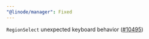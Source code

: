```yaml
---
"@linode/manager": Fixed
---
```


`RegionSelect` unexpected keyboard behavior ([#10495](https://github.com/linode/manager/pull/10495))
